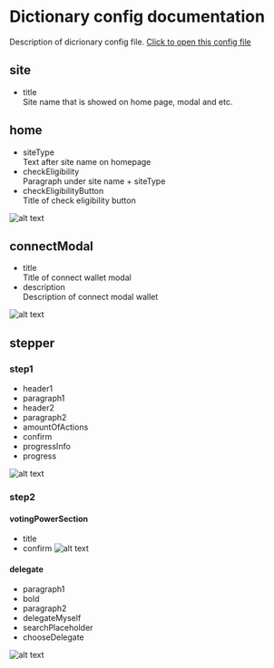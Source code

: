 # Dictionary config documentation

Description of dicrionary config file. [Click to open this
config file](./config/dictionaryConfig.json)

## site

- title  
  Site name that is showed on home page, modal and etc.

## home

- siteType  
  Text after site name on homepage
- checkEligibility  
  Paragraph under site name + siteType
- checkEligibilityButton  
  Title of check eligibility button

![alt text](https://private-user-images.githubusercontent.com/162160359/319765298-b9f8c548-63c8-4806-a20f-c52448f00afc.png?jwt=eyJhbGciOiJIUzI1NiIsInR5cCI6IkpXVCJ9.eyJpc3MiOiJnaXRodWIuY29tIiwiYXVkIjoicmF3LmdpdGh1YnVzZXJjb250ZW50LmNvbSIsImtleSI6ImtleTUiLCJleHAiOjE3MTIyNjI5NzAsIm5iZiI6MTcxMjI2MjY3MCwicGF0aCI6Ii8xNjIxNjAzNTkvMzE5NzY1Mjk4LWI5ZjhjNTQ4LTYzYzgtNDgwNi1hMjBmLWM1MjQ0OGYwMGFmYy5wbmc_WC1BbXotQWxnb3JpdGhtPUFXUzQtSE1BQy1TSEEyNTYmWC1BbXotQ3JlZGVudGlhbD1BS0lBVkNPRFlMU0E1M1BRSzRaQSUyRjIwMjQwNDA0JTJGdXMtZWFzdC0xJTJGczMlMkZhd3M0X3JlcXVlc3QmWC1BbXotRGF0ZT0yMDI0MDQwNFQyMDMxMTBaJlgtQW16LUV4cGlyZXM9MzAwJlgtQW16LVNpZ25hdHVyZT00ZjQ2ZmVkMTAzMzAyOWNjMGVkYWY3NjE2YzRlNzE0MzIzNzg3ZDFiMWFiMmI0MDQwOWNhYzJhYjM3ZDc0ZmI1JlgtQW16LVNpZ25lZEhlYWRlcnM9aG9zdCZhY3Rvcl9pZD0wJmtleV9pZD0wJnJlcG9faWQ9MCJ9.b-s7AB4L9FzhkiJAbShyOFgSXmYJZKk_gUvlcdaB4pk)

## connectModal

- title  
  Title of connect wallet modal
- description  
  Description of connect modal wallet

![alt text](https://private-user-images.githubusercontent.com/162160359/319766591-c5e7dacc-a2c1-4368-b850-4809a4fbc07b.png?jwt=eyJhbGciOiJIUzI1NiIsInR5cCI6IkpXVCJ9.eyJpc3MiOiJnaXRodWIuY29tIiwiYXVkIjoicmF3LmdpdGh1YnVzZXJjb250ZW50LmNvbSIsImtleSI6ImtleTUiLCJleHAiOjE3MTIyNjMyOTAsIm5iZiI6MTcxMjI2Mjk5MCwicGF0aCI6Ii8xNjIxNjAzNTkvMzE5NzY2NTkxLWM1ZTdkYWNjLWEyYzEtNDM2OC1iODUwLTQ4MDlhNGZiYzA3Yi5wbmc_WC1BbXotQWxnb3JpdGhtPUFXUzQtSE1BQy1TSEEyNTYmWC1BbXotQ3JlZGVudGlhbD1BS0lBVkNPRFlMU0E1M1BRSzRaQSUyRjIwMjQwNDA0JTJGdXMtZWFzdC0xJTJGczMlMkZhd3M0X3JlcXVlc3QmWC1BbXotRGF0ZT0yMDI0MDQwNFQyMDM2MzBaJlgtQW16LUV4cGlyZXM9MzAwJlgtQW16LVNpZ25hdHVyZT1jODU5MTMwMzE4Y2I4YTM4YWJiY2RmZmZiMjQ3ZWMyZmRkZWU2NDYzMGUxNGE3ZTA2ZDg2NTIxZGYxZTJkNWI2JlgtQW16LVNpZ25lZEhlYWRlcnM9aG9zdCZhY3Rvcl9pZD0wJmtleV9pZD0wJnJlcG9faWQ9MCJ9.jxBrtaq1tcautN7uy-Lq3-SdWUub-clobL7AHeQsw9M)

## stepper

### step1

- header1
- paragraph1
- header2
- paragraph2
- amountOfActions
- confirm
- progressInfo
- progress

![alt text](https://private-user-images.githubusercontent.com/162160359/319895593-c891104c-bf27-4bc9-bca9-3f54b511844e.png?jwt=eyJhbGciOiJIUzI1NiIsInR5cCI6IkpXVCJ9.eyJpc3MiOiJnaXRodWIuY29tIiwiYXVkIjoicmF3LmdpdGh1YnVzZXJjb250ZW50LmNvbSIsImtleSI6ImtleTUiLCJleHAiOjE3MTIzMDE3MTAsIm5iZiI6MTcxMjMwMTQxMCwicGF0aCI6Ii8xNjIxNjAzNTkvMzE5ODk1NTkzLWM4OTExMDRjLWJmMjctNGJjOS1iY2E5LTNmNTRiNTExODQ0ZS5wbmc_WC1BbXotQWxnb3JpdGhtPUFXUzQtSE1BQy1TSEEyNTYmWC1BbXotQ3JlZGVudGlhbD1BS0lBVkNPRFlMU0E1M1BRSzRaQSUyRjIwMjQwNDA1JTJGdXMtZWFzdC0xJTJGczMlMkZhd3M0X3JlcXVlc3QmWC1BbXotRGF0ZT0yMDI0MDQwNVQwNzE2NTBaJlgtQW16LUV4cGlyZXM9MzAwJlgtQW16LVNpZ25hdHVyZT1mMDFhYWVmNTlkZTFmNTI3MDBkM2ViZjEwYWIwOTUzMTFjYWVjYmU4OWQ1YzZhZTExZmZmZjFmNzYwZDY0YWE1JlgtQW16LVNpZ25lZEhlYWRlcnM9aG9zdCZhY3Rvcl9pZD0wJmtleV9pZD0wJnJlcG9faWQ9MCJ9.zw91k4LLoVlZZrxH__LnQEThgJh8B7eYUqrH5kYbB9I)

### step2

#### votingPowerSection

- title
- confirm
  ![alt text](https://private-user-images.githubusercontent.com/162160359/320061967-1513d9a5-9037-42f2-bb30-c9fa53a26191.png?jwt=eyJhbGciOiJIUzI1NiIsInR5cCI6IkpXVCJ9.eyJpc3MiOiJnaXRodWIuY29tIiwiYXVkIjoicmF3LmdpdGh1YnVzZXJjb250ZW50LmNvbSIsImtleSI6ImtleTUiLCJleHAiOjE3MTIzMzI1MDMsIm5iZiI6MTcxMjMzMjIwMywicGF0aCI6Ii8xNjIxNjAzNTkvMzIwMDYxOTY3LTE1MTNkOWE1LTkwMzctNDJmMi1iYjMwLWM5ZmE1M2EyNjE5MS5wbmc_WC1BbXotQWxnb3JpdGhtPUFXUzQtSE1BQy1TSEEyNTYmWC1BbXotQ3JlZGVudGlhbD1BS0lBVkNPRFlMU0E1M1BRSzRaQSUyRjIwMjQwNDA1JTJGdXMtZWFzdC0xJTJGczMlMkZhd3M0X3JlcXVlc3QmWC1BbXotRGF0ZT0yMDI0MDQwNVQxNTUwMDNaJlgtQW16LUV4cGlyZXM9MzAwJlgtQW16LVNpZ25hdHVyZT05YmYwZjYxZmIxNDM0Zjc0MzljNjc2OWZlNzkyY2JlYWNiMmQyNDdkODVjY2M3NTc0YjdkZDEyMjFkYmJjNzRmJlgtQW16LVNpZ25lZEhlYWRlcnM9aG9zdCZhY3Rvcl9pZD0wJmtleV9pZD0wJnJlcG9faWQ9MCJ9.lKebWOZqsG5AP_AWkRiriBo3B7XhxgbmwKnq_MhqUss)

#### delegate

- paragraph1
- bold
- paragraph2
- delegateMyself
- searchPlaceholder
- chooseDelegate

![alt text](https://private-user-images.githubusercontent.com/162160359/320061427-7ffdc88e-f2b2-41b3-b41e-faa00ecf731a.png?jwt=eyJhbGciOiJIUzI1NiIsInR5cCI6IkpXVCJ9.eyJpc3MiOiJnaXRodWIuY29tIiwiYXVkIjoicmF3LmdpdGh1YnVzZXJjb250ZW50LmNvbSIsImtleSI6ImtleTUiLCJleHAiOjE3MTIzMzIzNzEsIm5iZiI6MTcxMjMzMjA3MSwicGF0aCI6Ii8xNjIxNjAzNTkvMzIwMDYxNDI3LTdmZmRjODhlLWYyYjItNDFiMy1iNDFlLWZhYTAwZWNmNzMxYS5wbmc_WC1BbXotQWxnb3JpdGhtPUFXUzQtSE1BQy1TSEEyNTYmWC1BbXotQ3JlZGVudGlhbD1BS0lBVkNPRFlMU0E1M1BRSzRaQSUyRjIwMjQwNDA1JTJGdXMtZWFzdC0xJTJGczMlMkZhd3M0X3JlcXVlc3QmWC1BbXotRGF0ZT0yMDI0MDQwNVQxNTQ3NTFaJlgtQW16LUV4cGlyZXM9MzAwJlgtQW16LVNpZ25hdHVyZT00N2FkOWY5NjUxNDcwY2NhNjJhYjU0NjliZDViNWI2YTMzM2VlYWE4Y2U0Y2Y0Yzk3N2JhNDBiNmQ2NTUxYTNmJlgtQW16LVNpZ25lZEhlYWRlcnM9aG9zdCZhY3Rvcl9pZD0wJmtleV9pZD0wJnJlcG9faWQ9MCJ9.RwDIc7HywS6iEc3W70zreJMFHreqr0KSaGBm6cpXCHw)